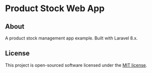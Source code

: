 # Product Stock Web App

## About

A product stock management app example. Built with Laravel 8.x.

## License

This project is open-sourced software licensed under the [MIT license](LICENSE).
